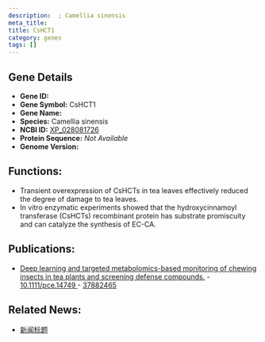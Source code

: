 ```yaml
---
description:  ; Camellia sinensis
meta_title:
title: CsHCT1
category: genes
tags: []
---
```


## Gene Details
- **Gene ID:**	[](https://www.maizegdb.org/gene_center/gene/)
- **Gene Symbol:** CsHCT1
- **Gene Name:** 
- **Species:** Camellia sinensis
- **NCBI ID:** [ XP_028081726 ]()
- **Protein Sequence:** *Not Available*
- **Genome Version:** []()

## Functions:
   - Transient overexpression of CsHCTs in tea leaves effectively reduced the degree of damage to tea leaves.
   - In vitro enzymatic experiments showed that the hydroxycinnamoyl transferase (CsHCTs) recombinant protein has substrate promiscuity and can catalyze the synthesis of EC-CA.

## Publications:
   - [Deep learning and targeted metabolomics-based monitoring of chewing insects in tea plants and screening defense compounds.]( https://onlinelibrary.wiley.com/doi/full/10.1111/pce.14749 ) - [10.1111/pce.14749 ]( https://onlinelibrary.wiley.com/doi/full/10.1111/pce.14749 ) - [37882465](https://pubmed.ncbi.nlm.nih.gov/37882465/)

## Related News:
   - [新闻标题](https://mp.weixin.qq.com/s?__biz=Mzg3MDEwNDEyMg==&mid=2247558600&idx=5&sn=a7f47df19e886968f1d33821825beb04&chksm=a351019784650e6fb132d0e174c72f08e8dae7b8086cd4d6b9dc9406a797dbd3d1065966511a&scene=27#wechat_redirect)
